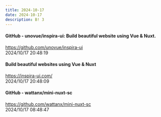 ```yaml
---
title: 2024-10-17
date: 2024-10-17
description: B! 3
---
```


#### GitHub - unovue/inspira-ui: Build beautiful website using Vue & Nuxt.
https://github.com/unovue/inspira-ui<br>
2024/10/17 20:48:19<br>


#### Build beautiful websites using Vue & Nuxt
https://inspira-ui.com/<br>
2024/10/17 20:48:09<br>


#### GitHub - wattanx/mini-nuxt-sc
https://github.com/wattanx/mini-nuxt-sc<br>
2024/10/17 08:48:47<br>



